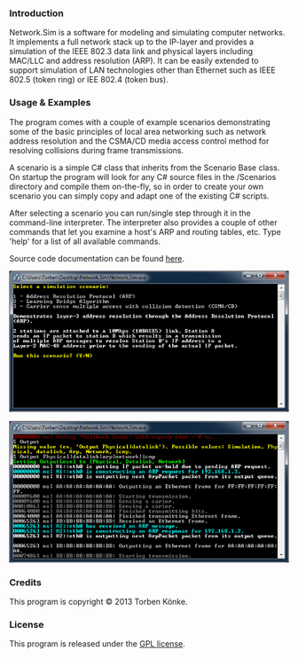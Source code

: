 ### Introduction

Network.Sim is a software for modeling and simulating computer networks. It implements a full network
stack up to the IP-layer and provides a simulation of the IEEE 802.3 data link and physical layers
including MAC/LLC and address resolution (ARP). It can be easily extended to support simulation of
LAN technologies other than Ethernet such as IEEE 802.5 (token ring) or IEE 802.4 (token bus).


### Usage & Examples

The program comes with a couple of example scenarios demonstrating some of the basic principles
of local area networking such as network address resolution and the CSMA/CD media access control
method for resolving collisions during frame transmissions.

A scenario is a simple C# class that inherits from the Scenario Base class. On startup the program
will look for any C# source files in the /Scenarios directory and compile them on-the-fly, so in
order to create your own scenario you can simply copy and adapt one of the existing C# scripts.

After selecting a scenario you can run/single step through it in the command-line interpreter. The
interpreter also provides a couple of other commands that let you examine a host's ARP and routing
tables, etc. Type 'help' for a list of all available commands.

Source code documentation can be found [here](http://smiley22.github.io/Network.Sim/Documentation/).

<p align="center">
 <img src="/Network.Sim.1.png?raw=true" />
</p>
<p align="center">
 <img src="/Network.Sim.2.png?raw=true" />
</p>

### Credits

This program is copyright © 2013 Torben Könke.


### License

This program is released under the [GPL license](https://github.com/smiley22/Network.Sim/blob/master/License.md).

